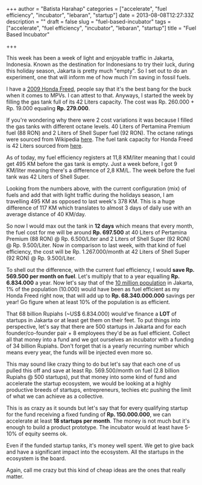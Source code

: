 +++
author = "Batista Harahap"
categories = ["accelerate", "fuel efficiency", "incubator", "lebaran", "startup"]
date = 2013-08-08T12:27:33Z
description = ""
draft = false
slug = "fuel-based-incubator"
tags = ["accelerate", "fuel efficiency", "incubator", "lebaran", "startup"]
title = "Fuel Based Incubator"

+++


This week has been a week of light and enjoyable traffic in Jakarta, Indonesia. Known as the destination for Indonesians to try their luck, during this holiday season, Jakarta is pretty much "empty". So I set out to do an experiment, one that will inform me of how much I'm saving in fossil fuels.

I have a <a href="https://en.wikipedia.org/wiki/Honda_Freed" target="_blank">2009 Honda Freed</a>, people say that it's the best bang for the buck when it comes to MPVs. I can attest to that. Anyways, I started the week by filling the gas tank full of its 42 Liters capacity. The cost was Rp. 260.000 + Rp. 19.000 equaling <strong>Rp. 279.000</strong>.

If you're wondering why there were 2 cost variations it was because I filled the gas tanks with different octane levels. 40 Liters of Pertamina Premium fuel (88 RON) and 2 Liters of Shell Super fuel (92 RON). The octane ratings were sourced from Wikipedia <a href="https://en.wikipedia.org/wiki/Octane_rating" target="_blank">here</a>. The fuel tank capacity for Honda Freed is 42 Liters sourced from <a href="http://www.reviewtalks.com/post/Honda-Freed-MPV-review.aspx" target="_blank">here</a>.

As of today, my fuel efficiency registers at 11,8 KM/liter meaning that I could get 495 KM before the gas tank is empty. Just a week before, I got 9 KM/liter meaning there's a difference of 2,8 KM/L. The week before the fuel tank was 42 Liters of Shell Super.

Looking from the numbers above, with the current configuration (mix) of fuels and add that with light traffic during the holidays season, I am travelling 495 KM as opposed to last week's 378 KM. This is a huge difference of 117 KM which translates to almost 3 days of daily use with an average distance of 40 KM/day.

So now I would max out the tank in <strong>12 days</strong> which means that every month, the fuel cost for me will be around <strong>Rp. 697.500</strong> at 40 Liters of Pertamina Premium (88 RON) @ Rp. 6.500/Liter and 2 Liters of Shell Super (92 RON) @ Rp. 9.500/Liter. Now in comparison to last week, with that kind of fuel efficiency, the cost will be Rp. 1.267.000/month at 42 Liters of Shell Super (92 RON) @ Rp. 9.500/Liter.

To shell out the difference, with the current fuel efficiency, I would <strong>save Rp. 569.500 per month on fuel</strong>. Let's multiply that to a year equalling <strong>Rp. 6.834.000</strong> a year. Now let's say that of the <a href="https://en.wikipedia.org/wiki/Jakarta">10 million population</a> in Jakarta, 1% of the population (10.000) would have been as fuel efficient as my Honda Freed right now, that will add up to <strong>Rp. 68.340.000.000</strong> savings per year! Go figure when at least 10% of the population is as efficient.

That 68 billion Rupiahs (~US$ 6.834.000) would've finance a <strong>LOT</strong> of startups in Jakarta or at least get them on their feet. To put things into perspective, let's say that there are 500 startups in Jakarta and for each founder/co-founder pair + 8 employees they'd be as fuel efficient. Collect all that money into a fund and we got ourselves an incubator with a funding of 34 billion Rupiahs. Don't forget that is a yearly recurring number which means every year, the funds will be injected even more so.

This may sound like crazy thing to do but let's say that each one of us pulled this off and save at least Rp. 569.500/month on fuel (2.8 billion Rupiahs @ 500 startups), put that money into some kind of fund and accelerate the startup ecosystem, we would be looking at a highly productive breeds of startups, entrepreneurs, techies etc pushing the limit of what we can achieve as a collective.

This is as crazy as it sounds but let's say that for every qualifying startup for the fund receiving a fixed funding of <strong>Rp. 150.000.000</strong>, we can accelerate at least <strong>18 startups per month</strong>. The money is not much but it's enough to build a product prototype. The incubator would at least have 5-10% of equity seems ok.

Even if the funded startup tanks, it's money well spent. We get to give back and have a significant impact into the ecosystem. All the startups in the ecosystem is the board.

Again, call me crazy but this kind of cheap ideas are the ones that really matter.